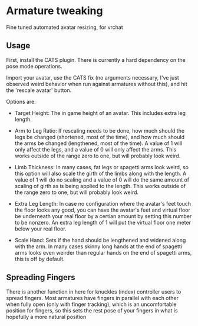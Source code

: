 Armature tweaking
===========
Fine tuned automated avatar resizing, for vrchat

## Usage

First, install the CATS plugin. There is currently a hard
dependency on the pose mode operations.

Import your avatar, use the CATS fix (no arguments necessary, I've just observed weird behavior when run against armatures without this), and hit the 'rescale avatar' button.

Options are:

- Target Height: The in game height of an avatar. This includes extra
  leg length.

- Arm to Leg Ratio: If rescaling needs to be done, how much should the
  legs be changed (shortened, most of the time), and how much should
  the arms be changed (lengthened, most of the time). A value of 1
  will only affect the legs, and a value of 0 will only affect the
  arms. This works outside of the range zero to one, but will probably
  look weird.

- Limb Thickness: In many cases, fat legs or spagetti arms look weird,
  so this option will also scale the girth of the limbs along with the
  length. A value of 1 will do no scaling and a value of 0 will do the
  same amount of scaling of girth as is being applied to the
  length. This works outside of the range zero to one, but will
  probably look weird.

- Extra Leg Length: In case no configuration where the avatar's feet
  touch the floor looks any good, you can have the avatar's feet and
  virtual floor be underneath your real floor by a certian amount by
  setting this number to be nonzero. An extra leg length of 1 will put
  the virtual floor one meter below your real floor.

- Scale Hand: Sets if the hand should be lengthened and widened along
  with the arm. In many cases skinny long hands at the end of spagetti
  arms looks even weirder than regular hands on the end of spagetti
  arms, this is off by default.


## Spreading Fingers

There is another function in here for knuckles (index) controller
users to spread fingers. Most armatures have fingers in parallel with
each other when fully open (only with finger tracking), which is an
uncomfortable position for fingers, so this sets the rest pose of your
fingers in what is hopefully a more natural position